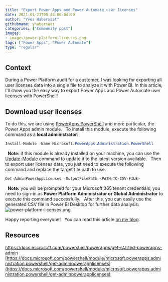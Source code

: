 ```yaml
---
title: "Export Power Apps and Power Automate user licenses"
date: 2021-04-23T05:48:00-04:00
author: "Yves Habersaat"
githubname: yhabersaat
categories: ["Community post"]
images:
- images/power-platform-licenses.png
tags: ["Power Apps", "Power Automate"]
type: "regular"
---
```


## Context 

During a Power Platform audit for a customer, I was looking for
exporting all user licenses data into a single file to analyze it with
Power BI. In this article, I'll show you the easy way to export Power
Apps and Power Automate user licenses with PowerShell!
 
## Download user licenses 

To do this, we are using [PowerApps
PowerShell](https://docs.microsoft.com/powershell/powerapps/overview)
and more particular, the Power Apps admin module.
 
To install this module, execute the following command as a
**local administrator**:
 
```powershell
Install-Module -Name Microsoft.PowerApps.Administration.PowerShell
```
 
**Note:** if this module is already installed on your machine, you can
use the
[Update-Module](https://docs.microsoft.com/powershell/module/powershellget/update-module)
command to update it to the latest version available.
 
Then to export user licenses data, you just need to execute the
following command and replace the target file path to use:
 
```powershell
Get-AdminPowerAppLicenses -OutputFilePath <PATH-TO-CSV-FILE>
```
 
**Note:** you will be prompted for your Microsoft 365 tenant
credentials, you need to sign-in as **Power Platform Administrator or
Global Administrator** to execute this command successfully.
 
After this, you can easily use the generated CSV file in Power BI
Desktop for further data analysis:
 
![power-platform-licenses.png](images/power-platform-licenses.png)


Happy reporting everyone!
 
You can read this article [on my blog](https://yhabersaat.ch/2021/04/18/get-power-apps-power-automate-user-licenses/).
 

## Resources 

<https://docs.microsoft.com/powershell/powerapps/get-started-powerapps-admin>
[https://docs.microsoft.com/powershell/module/microsoft.powerapps.administration.powershell/get-adminpowerapplicenses](https://docs.microsoft.com/powershell/module/microsoft.powerapps.administration.powershell/get-adminpowerapplicenses)
